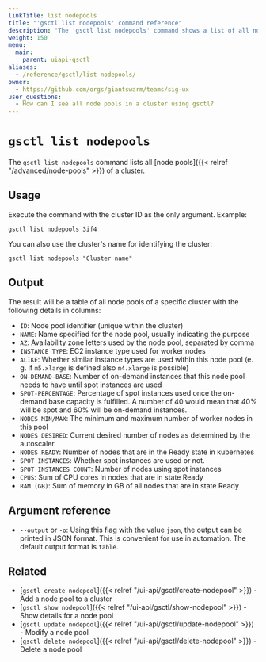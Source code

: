 ```yaml
---
linkTitle: list nodepools
title: "'gsctl list nodepools' command reference"
description: "The 'gsctl list nodepools' command shows a list of all node pools in a workload cluster."
weight: 150
menu:
  main:
    parent: uiapi-gsctl
aliases:
  - /reference/gsctl/list-nodepools/
owner:
  - https://github.com/orgs/giantswarm/teams/sig-ux
user_questions:
  - How can I see all node pools in a cluster using gsctl?
---
```


# `gsctl list nodepools`

The `gsctl list nodepools` command lists all [node pools]({{< relref "/advanced/node-pools" >}}) of a cluster.

## Usage

Execute the command with the cluster ID as the only argument. Example:

```nohighlight
gsctl list nodepools 3if4
```

You can also use the cluster's name for identifying the cluster:

```nohighlight
gsctl list nodepools "Cluster name"
```

## Output

The result will be a table of all node pools of a specific cluster with the following details in columns:

- `ID`:                    Node pool identifier (unique within the cluster)
- `NAME`:                  Name specified for the node pool, usually indicating the purpose
- `AZ`:                    Availability zone letters used by the node pool, separated by comma
- `INSTANCE TYPE`:         EC2 instance type used for worker nodes
- `ALIKE`:                 Whether similar instance types are used within this node pool (e. g. if `m5.xlarge` is defined also `m4.xlarge` is possible)
- `ON-DEMAND-BASE`:        Number of on-demand instances that this node pool needs to have until spot instances are used
- `SPOT-PERCENTAGE`:       Percentage of spot instances used once the on-demand base capacity is fulfilled. A number of 40 would mean that 40% will be spot and 60% will be on-demand instances.
- `NODES MIN/MAX`:         The minimum and maximum number of worker nodes in this pool
- `NODES DESIRED`:         Current desired number of nodes as determined by the autoscaler
- `NODES READY`:           Number of nodes that are in the Ready state in kubernetes
- `SPOT INSTANCES`:        Whether spot instances are used or not.
- `SPOT INSTANCES COUNT`:  Number of nodes using spot instances
- `CPUS`:                  Sum of CPU cores in nodes that are in state Ready
- `RAM (GB)`:              Sum of memory in GB of all nodes that are in state Ready

## Argument reference

- `--output` or `-o`: Using this flag with the value `json`, the output can be printed in JSON format. This is convenient for use in automation. The default output format is `table`.

## Related

- [`gsctl create nodepool`]({{< relref "/ui-api/gsctl/create-nodepool" >}}) - Add a node pool to a cluster
- [`gsctl show nodepool`]({{< relref "/ui-api/gsctl/show-nodepool" >}}) - Show details for a node pool
- [`gsctl update nodepool`]({{< relref "/ui-api/gsctl/update-nodepool" >}}) - Modify a node pool
- [`gsctl delete nodepool`]({{< relref "/ui-api/gsctl/delete-nodepool" >}}) - Delete a node pool
